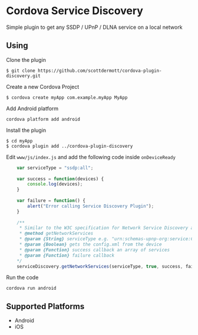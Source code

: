 # Cordova Service Discovery

Simple plugin to get any SSDP / UPnP / DLNA service on a local network

## Using
Clone the plugin

    $ git clone https://github.com/scottdermott/cordova-plugin-discovery.git

Create a new Cordova Project

    $ cordova create myApp com.example.myApp MyApp

Add Android platform

    cordova platform add android
    
Install the plugin

    $ cd myApp
    $ cordova plugin add ../cordova-plugin-discovery
    

Edit `www/js/index.js` and add the following code inside `onDeviceReady`

```js
    var serviceType = "ssdp:all";
    
    var success = function(devices) {
        console.log(devices);
    }
    
    var failure = function() {
        alert("Error calling Service Discovery Plugin");
    }
    
    /**
	 * Similar to the W3C specification for Network Service Discovery api 'http://www.w3.org/TR/discovery-api/'
	 * @method getNetworkServices
	 * @param {String} serviceType e.g. "urn:schemas-upnp-org:service:ContentDirectory:1", "ssdp:all", "urn:schemas-upnp-org:service:AVTransport:1"
	 * @param {Boolean} gets the config.xml from the device
	 * @param {Function} success callback an array of services
	 * @param {Function} failure callback 
	*/
    serviceDiscovery.getNetworkServices(serviceType, true, success, failure);
```


Run the code

    cordova run android

## Supported Platforms
- Android
- iOS

